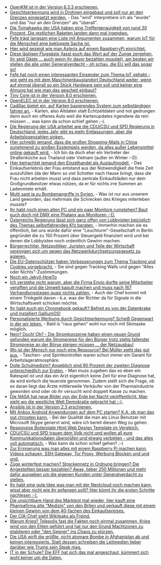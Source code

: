 * [OpenKM ist in der Version 6.3.3 erschienen.](http://www.pro-linux.de/news/1/24636/openkm-633-mit-zahlreichen-neuerungen-freigegeben.html)
* [Gesichtserkennung wird in Drohnen eingebaut und soll nur an den Grenzen eingesetzt werden.](https://www.golem.de/news/grenzschutz-drohnen-sollen-mit-gesichtserkennung-ausgeruestet-werden-1704-127219.html) - Das "wird" interpretiere ich als "wurde" und das "nur an den Grenzen" als "überall".
* [Die Tomahawks der USA haben eine Treffergenauigkeit von rund 30 Prozent. Die restlichen Raketen landen dann mal irgendwo.](https://blog.fefe.de/?ts=a61469ce)
* [Fefe trägt langsam eine Liste mit Argumenten zusammen, warum IoT für die Menscheit eine bekloppte Sache ist.](https://blog.fefe.de/?ts=a61464b3)
* [Hier wird gezeigt wie man Asterix auf einem RaspberryPi einrichtet.](https://opensource.com/article/17/4/asterisk-raspberry-pi-3)
* [Diese lästigen Fluggäste (lasst euch das Wort auf der Zunge zergehen, ihr seid Gäste ... auch wenn ihr davor bezahlen musstet), am besten wir stellen die alle unter Generalverdacht - oh schau, die EU will das sogar so!](https://www.heise.de/newsticker/meldung/Fluggaeste-als-Risikogruppen-EU-Kommission-foerdert-neues-Big-Data-Projekt-3681123.html)
* [Fefe hat noch einen interessanten Einsender zum Thema IoT gehabt - wie geht es mit dem Maschinenbaustandort Deutschland weiter, wenn auf einmal überall so ein Stück Hardware sein soll und keiner eine Ahnung hat wie man das gescheit einbaut?](https://blog.fefe.de/?ts=a6157a26)
* [Tiny Core ist in der Version 8.0 erschienen.](https://www.heise.de/newsticker/meldung/Zentrale-Aktualisierungen-Tiny-Core-Linux-Version-8-0-erschienen-3681142.html?wt_mc=rss.ho.beitrag.atom)
* [OpenELEC ist in der Version 8.0 erschienen.](http://www.pro-linux.de/news/1/24641/media-distribution-openelec-80-freigegeben.html)
* [Cadillac bietet ein, auf Karten basierendes System zum selbständigen fahren an.](https://www.golem.de/news/ct6-cadillac-macht-tesla-beim-assistierten-fahren-konkurrenz-1704-127241.html) - Karten, also Altdaten statt Echtzeitdaten und not gedrungen dann auch ein offenes Auto weil die Kartenupdates irgendwie da rein müssen ... was kann da schon schief gehen ;-).
* [Die Regierung der USA arbeitet wie die CDU/CSU und SPD Regierung in Deutschland, jedes Jahr gibt es mehr Entlassungen, aber die Arbeitslosenzahlen sinken.](https://www.heise.de/tp/features/USA-Unauffaelliger-Strukturwandel-3681166.html).
* [Hier schreibt jemand, dass die großen Shopping-Mails in China zunehmend zu großen Esstempels werden, da alles außer Lebensmittel online gekauft wird.](https://www.heise.de/forum/Telepolis/Kommentare/USA-Unauffaelliger-Strukturwandel/In-China-laengst-Alltag/posting-30232361/show/) - Ich bin da doch eher ein Vertreter der Straßenküche aus Thailand oder Vietnam (außer im Winter :-D).
* [Hier betrachtet jemand den Einzelhandel als Auslaufmodell.](https://www.heise.de/forum/Telepolis/Kommentare/USA-Unauffaelliger-Strukturwandel/Auslaufmodell-Einzelhandel/posting-30232100/show/) - Das Einkaufserlebnis der Frau entstand aus der Notwendigkeit die freie Zeit auszufüllen (da der Mann so viel Schotter nach Hause bringt, dass die Frau nicht arbeiten muss) und dass zentrale Einkaufsläden nur dem Großgrundbesitzer etwas nützen, da er für nichts irre Summen an Ladenmiete erhält.
* [Mutti sagt ja zu Bombenangriffe in Syrien.](http://www.tagesschau.de/ausland/trump-merkel-syrien-101.html) - Was ist nur aus unserem Land geworden, das mehrmals die Schrecken des Krieges miterleben musste?
* [Ihr habt noch einen alten PC und ein paar Monitore rumstehen? Baut euch doch mit DMX eine Phalanx aus Monitoren :-D.](http://dmx.sourceforge.net/)
* [Österreichs Regierung lässt sich ganz offen von Lobbyisten bezüglich des Themas selbstfahrendes Kfz beraten.](https://www.heise.de/newsticker/meldung/Oesterreich-erhaelt-Beirat-fuer-selbstfahrende-Kfz-3681169.html) - Immerhin machen sie es öffentlich, bei uns würde dafür eine "Leuchturm"-Gesellschaft in Berlin gegründet die zu 150 Prozent über Steuergeld finanziert wird und bei denen die Lobbyisten noch ordentlich Gewinn machen.
* [Bürgerrechtler, Netzpolitiker, Juristen und Teile der Wirtschaft vereinigen sich um gegen das Netzwerkdurchsetzungsgesetz zu agieren.](https://www.heise.de/newsticker/meldung/Netzwerkdurchsetzungsgesetz-Wirtschaft-Buergerrechtler-Netzpolitiker-und-Juristen-verbuenden-sich-3681351.html)
* [Die EU-Datenschützer haben Verbesserungen zum Thema Tracking und Cookies vorgebracht.](https://www.heise.de/newsticker/meldung/Tracking-und-Cookies-EU-Datenschuetzern-geht-geplante-E-Privacy-Verordnung-nicht-weit-genug-3683298.html) - Sie sind gegen Tracking Walls und gegen "Alles oder Nichts"-Zustimmungen.
* [Noch ein Jekyll-HowTo](https://opensource.com/article/17/4/getting-started-jekyll)
* [Ich verstehe nicht warum, aber die Firma Envio durfte seine Mitarbeiter vergiften und die Umwelt kaputt machen und muss nach 167 Verhandlungstagen quasi nichts zahlen.](https://www.heise.de/tp/features/Envio-Prozessende-im-Dortmunder-PCB-Skandal-3681111.html) - Auch der Chef kommt mit einem Trinkgeld davon - k.a. was der Richter da für Signale in die Wirtschaftswelt schicken möchte.
* [Ihr habt euch ein Chromebook gekauft? Befreit es von der Datenkrake und installiert GalliumOS!](https://opensource.com/article/17/4/linux-chromebook-gallium-os)
* [Personalisierte Werbung durch Gesichtserkennung? Scheiß Gegenwart in der wir leben.](https://www.golem.de/news/gezielte-werbung-deutsche-post-testet-gesichtserkennung-in-filialen-1704-127282.html) - Bald is "raus gehen" wohl nur noch mit Skimaske möglich.
* [Nein? Doch! Oh? - Die Stromkonzerne haben einen neuen Grund gefunden warum die Strompreise für den Bürger trotz stetig fallender Strompreise an der Börse steigen müssen ... der Netzausbau!](https://www.heise.de/newsticker/meldung/Neue-Kosten-fuer-Stromkunden-Elektro-Autos-machen-Netzausbau-teurer-3685111.html)
* [Wo ist der Mensch nur noch eine Ressource? Bei Müller sieht das gut aus.](http://npr.news.eulu.info/2017/04/13/drogeriekette-mueller-was-scherrt-und-die-gewerkschaft/?pk_campaign=feed&pk_kwd=drogeriekette-mueller-was-scherrt-und-die-gewerkschaft) - Taschen- und Spintkontrollen waren schon immer ein Garant für Arbeitslageratmosphäre.
* [Dolle Schulmedizin? Angeblich sind 90 Prozent der zweiten Diagnose unterschiedlich zur Ersten.](https://www.heise.de/tp/features/Innere-Medizin-Zu-fast-90-Prozent-unterschiedliche-Diagnosen-von-Aerzten-3685390.html) - Man muss zugeben das es eben ein Ratespiel ist und das ein Arzt eigentlich keine Zeit für eine Diagnose hat, da wird einfach die teuerste genommen. Zudem stellt sich die Frage, ob es daran liegt das Ärzte mittlerweile Verkäufer von der Pharmaindustrie geworden sind oder ob ihr versucht wird doppelt Kasse zu machen.
* [Die NASA hat neue Bilder von der Erde bei Nacht veröffentlicht. Man sieht wo die westliche Welt Demokratie gebracht hat :-(.](https://www.heise.de/newsticker/meldung/NASA-veroeffentlicht-neue-Satellitenaufnahme-der-Erde-bei-Nacht-3685136.html)
* [Ansible ist in der Version 2.3 erschienen.](https://www.heise.de/newsticker/meldung/Ansible-2-3-vereinheitlicht-die-Netzwerkanbindung-3684866.html)
* [Mit Anbox Android Anwendungen auf dem PC starten? K.A. ob man das gut chrooten kann.](https://github.com/anbox/anbox) - Bei der Qualität die man als Linux Benutzer mit Microsoft Skype genervt wird, wäre ich bereit diesen Weg zu gehen.
* [Responsive Boilerplate Html Web Design Template im Vergleich.](https://opensource.com/article/17/4/boilerplate-web-design-templates)
* [CDU/CSU und SPD trauen dem Volk nicht und wollen all eure Kommunikationsdaten überprüfen und etwaig verbieten - und das alles voll automatisch.](https://www.heise.de/newsticker/meldung/IT-Sicherheit-Koalition-will-Deep-Packet-Inspection-und-Netzsperren-3685644.html) - Was kann da schon schief gehen? ;-)
* [Zur Erinnerung was man alles mit einem Raspberry Pi machen kann, Videos schauen, SSH Gateway, Tor Proxy, Werbung Blocken und und und.](https://opensource.com/article/17/4/5-projects-raspberry-pi-home)
* [Züge winterfest machen? Streckennetz in Ordnung bringen? Die Angestellten besser bezahlen? Awas, lieber 250 Millionen und mehr dafür ausgeben um die eigenen Kunden unter Generalverdacht zu stellen.](https://www.heise.de/newsticker/meldung/Berlin-Multi-Millionen-Programm-fuer-Videoueberwachung-in-S-Bahnen-3686018.html)
* [Ihr habt eine gute Idee was man mit der Nextcloud noch machen kann, wisst aber nicht wie ihr anfangen sollt? Hier könnt ihr die ersten Schritte nachlesen :-).](http://blog.jospoortvliet.com/2016/09/get-started-with-nextcloud-app.html)
* [Die unsichtbare Hand des Marktest mal wieder, hier kauft eine Pharmafirma alte "Medizin" von den Briten und verkauft diese mit einem kleinen Gewinn von dem 40-fachen des Einkaufspreises.](https://blog.fefe.de/?ts=a60fc0cf)
* [Der CIA-Chef sieht Wikileaks als Freind.](https://www.heise.de/newsticker/meldung/CIA-Chef-sieht-in-Wikileaks-einen-feindlichen-Geheimdienst-3686088.html)
* [Warum Krieg? Telepolis fast die Fakten noch einmal zusammen, Krieg wird von den Eliten geführt und hat nur den Grund Machtzonen zu etablieren oder "den Gegner" ins Chaos zu stürzen.](https://www.heise.de/tp/features/Warum-Krieg-3686028.html)
* [Die USA wirft die größte, nicht atomare Bombe in Afghanistan ab und keinen interessierts. Statt dessen schreiben die Leitmedien lieber darüber wie Trump sein Steak mag.](https://www.heise.de/tp/features/US-Militaer-wirft-staerkste-nicht-nukleare-Bombe-auf-Ziel-in-Afghanistan-ab-3685970.html)
* [IT in der Schule? Die EFF hat sich das mal angeschaut, kümmert sich wohl keiner um die Daten.](https://www.heise.de/newsticker/meldung/IT-in-der-Schule-Sorgloser-Umgang-mit-Schuelerdaten-3686182.html)
